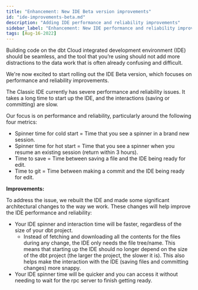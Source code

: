 ```yaml
---
title: "Enhancement: New IDE Beta version improvements"
id: "ide-improvements-beta.md"
description: "Adding IDE performance and reliability improvements"
sidebar_label: "Enhancement: New IDE performance and reliability improvements"
tags: [Aug-16-2022]
---
```


Building code on the dbt Cloud integrated development environment (IDE) should be seamless, and the tool that you’re using should not add more distractions 
to the data work that is often already confusing and difficult. 

We're now excited to start rolling out the IDE Beta version, which focuses on performance and reliability improvements. 

The Classic IDE currently has severe performance and reliability issues. It takes a long time to start up the IDE, and the interactions (saving or committing) are slow.

Our focus is on performance and reliability, particularly around the following four metrics:

- Spinner time for cold start = Time that you see a spinner in a brand new session.
- Spinner time for hot start = Time that you see a spinner when you resume an existing session (return within 3 hours).
- Time to save = Time between saving a file and the IDE being ready for edit.
- Time to git = Time between making a commit and the IDE being ready for edit.

**Improvements:**

To address the issue, we rebuilt the IDE and made some significant architectural changes to the way we work. These changes will help improve the IDE performance and reliability:

- Your IDE spinner and interaction time will be faster, regardless of the size of your dbt project.
    - Instead of fetching and downloading all the contents for the files during any change, the IDE only needs the file tree/name. This means that starting up the IDE should no longer depend on the size of the dbt project (the larger the project, the slower it is). This also helps make the interaction with the IDE (saving files and committing changes) more snappy.
- Your IDE spinner time will be quicker and you can access it without needing to wait for the rpc server to finish getting ready.
